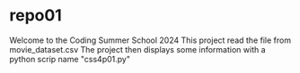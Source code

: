 # repo01
Welcome to the Coding Summer School 2024
This project read the file from movie_dataset.csv
The project then displays some information with a python scrip name "css4p01.py"
